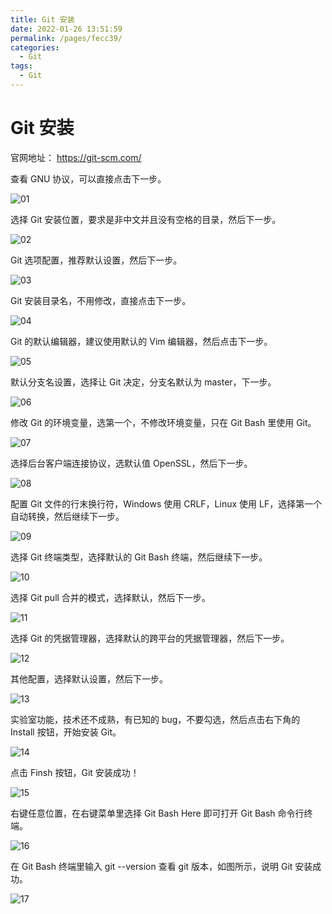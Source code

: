 ```yaml
---
title: Git 安装
date: 2022-01-26 13:51:59
permalink: /pages/fecc39/
categories:
  - Git
tags:
  - Git
---
```

# Git 安装

 官网地址： https://git-scm.com/

查看 GNU 协议，可以直接点击下一步。

![01](https://cdn.jsdelivr.net/gh/xustudyxu/image-hosting@master/studynotes/Git/images/02/01.png)

选择 Git 安装位置，要求是非中文并且没有空格的目录，然后下一步。

![02](https://cdn.jsdelivr.net/gh/xustudyxu/image-hosting@master/studynotes/Git/images/02/02.png)

Git 选项配置，推荐默认设置，然后下一步。

![03](https://cdn.jsdelivr.net/gh/xustudyxu/image-hosting@master/studynotes/Git/images/02/03.png)

Git 安装目录名，不用修改，直接点击下一步。

![04](https://cdn.jsdelivr.net/gh/xustudyxu/image-hosting@master/studynotes/Git/images/02/04.png)

Git 的默认编辑器，建议使用默认的 Vim 编辑器，然后点击下一步。

![05](https://cdn.jsdelivr.net/gh/xustudyxu/image-hosting@master/studynotes/Git/images/02/05.png)

默认分支名设置，选择让 Git 决定，分支名默认为 master，下一步。

![06](https://cdn.jsdelivr.net/gh/xustudyxu/image-hosting@master/studynotes/Git/images/02/06.png)

修改 Git 的环境变量，选第一个，不修改环境变量，只在 Git Bash 里使用 Git。

![07](https://cdn.jsdelivr.net/gh/xustudyxu/image-hosting@master/studynotes/Git/images/02/07.png)

选择后台客户端连接协议，选默认值 OpenSSL，然后下一步。

![08](https://cdn.jsdelivr.net/gh/xustudyxu/image-hosting@master/studynotes/Git/images/02/08.png)

配置 Git 文件的行末换行符，Windows 使用 CRLF，Linux 使用 LF，选择第一个自动转换，然后继续下一步。

![09](https://cdn.jsdelivr.net/gh/xustudyxu/image-hosting@master/studynotes/Git/images/02/09.png)

选择 Git 终端类型，选择默认的 Git Bash 终端，然后继续下一步。

![10](https://cdn.jsdelivr.net/gh/xustudyxu/image-hosting@master/studynotes/Git/images/02/10.png)

选择 Git pull 合并的模式，选择默认，然后下一步。

![11](https://cdn.jsdelivr.net/gh/xustudyxu/image-hosting@master/studynotes/Git/images/02/11.png)

选择 Git 的凭据管理器，选择默认的跨平台的凭据管理器，然后下一步。

![12](https://cdn.jsdelivr.net/gh/xustudyxu/image-hosting@master/studynotes/Git/images/02/12.png)

其他配置，选择默认设置，然后下一步。

![13](https://cdn.jsdelivr.net/gh/xustudyxu/image-hosting@master/studynotes/Git/images/02/13.png)

实验室功能，技术还不成熟，有已知的 bug，不要勾选，然后点击右下角的 Install
按钮，开始安装 Git。

![14](https://cdn.jsdelivr.net/gh/xustudyxu/image-hosting@master/studynotes/Git/images/02/14.png)

点击 Finsh 按钮，Git 安装成功！

![15](https://cdn.jsdelivr.net/gh/xustudyxu/image-hosting@master/studynotes/Git/images/02/15.png)

右键任意位置，在右键菜单里选择 Git Bash Here 即可打开 Git Bash 命令行终端。

![16](https://cdn.jsdelivr.net/gh/xustudyxu/image-hosting@master/studynotes/Git/images/02/16.png)

在 Git Bash 终端里输入 git --version 查看 git 版本，如图所示，说明 Git 安装成功。

![17](https://cdn.jsdelivr.net/gh/xustudyxu/image-hosting@master/studynotes/Git/images/02/17.png)

